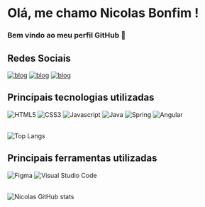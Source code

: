 # Olá, me chamo Nicolas Bonfim ! 
### Bem vindo ao meu perfil GitHub 👋


## Redes Sociais
[![blog](https://img.shields.io/badge/Instagram-E4405F?style=for-the-badge&logo=instagram&logoColor=white)]()
[![blog](https://img.shields.io/badge/LinkedIn-0077B5?style=for-the-badge&logo=linkedin&logoColor=white)]()
[![blog](https://img.shields.io/badge/Duolingo-58CC02?style=for-the-badge&logo=Duolingo&logoColor=white)]()

## Principais tecnologias utilizadas
<div>
    <img alt="HTML5" src="https://img.shields.io/badge/HTML5-E34F26?style=for-the-badge&logo=html5&logoColor=white"/>
    <img alt="CSS3" src="https://img.shields.io/badge/CSS3-1572B6?style=for-the-badge&logo=css3&logoColor=white"/>
    <img alt="Javascript" src="https://img.shields.io/badge/JavaScript-323330?style=for-the-badge&logo=javascript&logoColor=F7DF1E"/>
    <img alt="Java" src="https://img.shields.io/badge/Java-ED8B00?style=for-the-badge&logo=openjdk&logoColor=white"/>
    <img alt="Spring" src="https://img.shields.io/badge/Spring-6DB33F?style=for-the-badge&logo=spring&logoColor=white"/>
    <img alt="Angular" src="https://img.shields.io/badge/Angular-DD0031?style=for-the-badge&logo=angular&logoColor=white"/>
    
</div>
<br>

![Top Langs](https://github-readme-stats.vercel.app/api/top-langs/?username=Nic-Dev-97&layout=compact)

## Principais ferramentas utilizadas
<div>    
    <img alt="Figma" src="https://img.shields.io/badge/Figma-F24E1E?style=for-the-badge&logo=figma&logoColor=white"/>
    <img alt="Visual Studio Code" src="https://img.shields.io/badge/Visual_Studio_Code-0078D4?style=for-the-badge&logo=visual%20studio%20code&logoColor=white"/>
</div>
<br>


![Nicolas GitHub stats](https://github-readme-stats.vercel.app/api?username=Nic-Dev-97&show_icons=true&theme=dracula)





